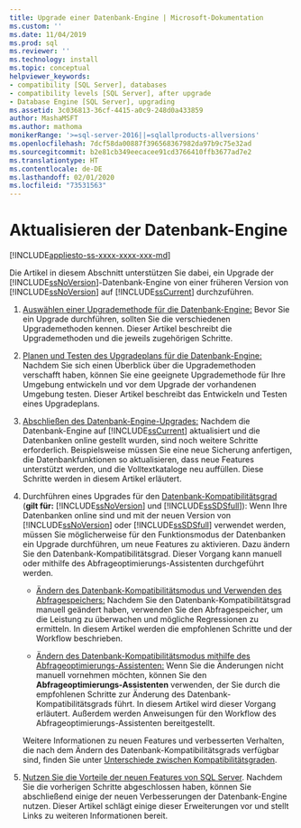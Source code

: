 ```yaml
---
title: Upgrade einer Datenbank-Engine | Microsoft-Dokumentation
ms.custom: ''
ms.date: 11/04/2019
ms.prod: sql
ms.reviewer: ''
ms.technology: install
ms.topic: conceptual
helpviewer_keywords:
- compatibility [SQL Server], databases
- compatibility levels [SQL Server], after upgrade
- Database Engine [SQL Server], upgrading
ms.assetid: 3c036813-36cf-4415-a0c9-248d0a433859
author: MashaMSFT
ms.author: mathoma
monikerRange: '>=sql-server-2016||=sqlallproducts-allversions'
ms.openlocfilehash: 7dcf58da00887f396568367982da97b9c75e32ad
ms.sourcegitcommit: b2e81cb349eecacee91cd3766410ffb3677ad7e2
ms.translationtype: HT
ms.contentlocale: de-DE
ms.lasthandoff: 02/01/2020
ms.locfileid: "73531563"
---
```

# <a name="upgrade-database-engine"></a>Aktualisieren der Datenbank-Engine

[!INCLUDE[appliesto-ss-xxxx-xxxx-xxx-md](../../includes/appliesto-ss-xxxx-xxxx-xxx-md.md)]
  
  Die Artikel in diesem Abschnitt unterstützen Sie dabei, ein Upgrade der [!INCLUDE[ssNoVersion](../../includes/ssnoversion-md.md)]-Datenbank-Engine von einer früheren Version von [!INCLUDE[ssNoVersion](../../includes/ssnoversion-md.md)] auf [!INCLUDE[ssCurrent](../../includes/sscurrent-md.md)] durchzuführen.  
  
1.  [Auswählen einer Upgrademethode für die Datenbank-Engine:](../../database-engine/install-windows/choose-a-database-engine-upgrade-method.md) Bevor Sie ein Upgrade durchführen, sollten Sie die verschiedenen Upgrademethoden kennen. Dieser Artikel beschreibt die Upgrademethoden und die jeweils zugehörigen Schritte.  
  
2.  [Planen und Testen des Upgradeplans für die Datenbank-Engine:](../../database-engine/install-windows/plan-and-test-the-database-engine-upgrade-plan.md) Nachdem Sie sich einen Überblick über die Upgrademethoden verschafft haben, können Sie eine geeignete Upgrademethode für Ihre Umgebung entwickeln und vor dem Upgrade der vorhandenen Umgebung testen. Dieser Artikel beschreibt das Entwickeln und Testen eines Upgradeplans.  
  
3.  [Abschließen des Datenbank-Engine-Upgrades:](../../database-engine/install-windows/complete-the-database-engine-upgrade.md) Nachdem die Datenbank-Engine auf [!INCLUDE[ssCurrent](../../includes/sscurrent-md.md)] aktualisiert und die Datenbanken online gestellt wurden, sind noch weitere Schritte erforderlich. Beispielsweise müssen Sie eine neue Sicherung anfertigen, die Datenbankfunktionen so aktualisieren, dass neue Features unterstützt werden, und die Volltextkataloge neu auffüllen. Diese Schritte werden in diesem Artikel erläutert.  
  
4.  Durchführen eines Upgrades für den [Datenbank-Kompatibilitätsgrad](../../t-sql/statements/alter-database-transact-sql-compatibility-level.md#compatibility-levels-and-database-engine-upgrades) (**gilt für:**  [!INCLUDE[ssNoVersion](../../includes/ssnoversion-md.md)] und [!INCLUDE[ssSDSfull](../../includes/sssdsfull-md.md)]): Wenn Ihre Datenbanken online sind und mit der neuen Version von [!INCLUDE[ssNoVersion](../../includes/ssnoversion-md.md)] oder [!INCLUDE[ssSDSfull](../../includes/sssdsfull-md.md)] verwendet werden, müssen Sie möglicherweise für den Funktionsmodus der Datenbanken ein Upgrade durchführen, um neue Features zu aktivieren. Dazu ändern Sie den Datenbank-Kompatibilitätsgrad. Dieser Vorgang kann manuell oder mithilfe des Abfrageoptimierungs-Assistenten durchgeführt werden. 

    - [Ändern des Datenbank-Kompatibilitätsmodus und Verwenden des Abfragespeichers:](../../database-engine/install-windows/change-the-database-compatibility-mode-and-use-the-query-store.md) Nachdem Sie den Datenbank-Kompatibilitätsgrad manuell geändert haben, verwenden Sie den Abfragespeicher, um die Leistung zu überwachen und mögliche Regressionen zu ermitteln. In diesem Artikel werden die empfohlenen Schritte und der Workflow beschrieben.  

    - [Ändern des Datenbank-Kompatibilitätsmodus mithilfe des Abfrageoptimierungs-Assistenten:](../../relational-databases/performance/upgrade-dbcompat-using-qta.md) Wenn Sie die Änderungen nicht manuell vornehmen möchten, können Sie den **Abfrageoptimierungs-Assistenten** verwenden, der Sie durch die empfohlenen Schritte zur Änderung des Datenbank-Kompatibilitätsgrads führt. In diesem Artikel wird dieser Vorgang erläutert. Außerdem werden Anweisungen für den Workflow des Abfrageoptimierungs-Assistenten bereitgestellt.  

    Weitere Informationen zu neuen Features und verbesserten Verhalten, die nach dem Ändern des Datenbank-Kompatibilitätsgrads verfügbar sind, finden Sie unter [Unterschiede zwischen Kompatibilitätsgraden](../../t-sql/statements/alter-database-transact-sql-compatibility-level.md#compatibility-levels-and-stored-procedures).

5.  [Nutzen Sie die Vorteile der neuen Features von SQL Server](https://www.microsoft.com/sql-server/sql-server-2019). Nachdem Sie die vorherigen Schritte abgeschlossen haben, können Sie abschließend einige der neuen Verbesserungen der Datenbank-Engine nutzen. Dieser Artikel schlägt einige dieser Erweiterungen vor und stellt Links zu weiteren Informationen bereit.  
  
  
